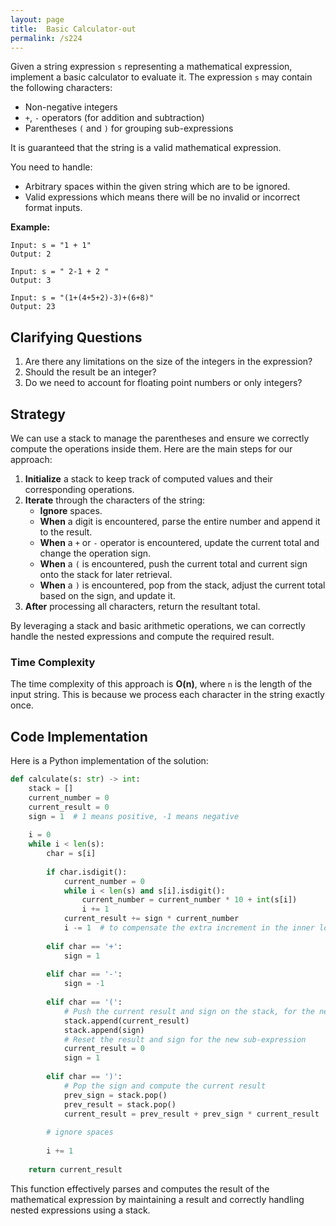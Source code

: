 ```yaml
---
layout: page
title:  Basic Calculator-out
permalink: /s224
---
```

Given a string expression `s` representing a mathematical expression, implement a basic calculator to evaluate it. The expression `s` may contain the following characters:
- Non-negative integers
- `+`, `-` operators (for addition and subtraction)
- Parentheses `(` and `)` for grouping sub-expressions

It is guaranteed that the string is a valid mathematical expression.

You need to handle:
- Arbitrary spaces within the given string which are to be ignored.
- Valid expressions which means there will be no invalid or incorrect format inputs.

**Example:**
```
Input: s = "1 + 1"
Output: 2

Input: s = " 2-1 + 2 "
Output: 3

Input: s = "(1+(4+5+2)-3)+(6+8)"
Output: 23
```

## Clarifying Questions
1. Are there any limitations on the size of the integers in the expression?
2. Should the result be an integer?
3. Do we need to account for floating point numbers or only integers?

## Strategy
We can use a stack to manage the parentheses and ensure we correctly compute the operations inside them. Here are the main steps for our approach:

1. **Initialize** a stack to keep track of computed values and their corresponding operations.
2. **Iterate** through the characters of the string:
    - **Ignore** spaces.
    - **When** a digit is encountered, parse the entire number and append it to the result.
    - **When** a `+` or `-` operator is encountered, update the current total and change the operation sign.
    - **When** a `(` is encountered, push the current total and current sign onto the stack for later retrieval.
    - **When** a `)` is encountered, pop from the stack, adjust the current total based on the sign, and update it.
3. **After** processing all characters, return the resultant total.

By leveraging a stack and basic arithmetic operations, we can correctly handle the nested expressions and compute the required result.

### Time Complexity
The time complexity of this approach is **O(n)**, where `n` is the length of the input string. This is because we process each character in the string exactly once.

## Code Implementation
Here is a Python implementation of the solution:

```python
def calculate(s: str) -> int:
    stack = []
    current_number = 0
    current_result = 0
    sign = 1  # 1 means positive, -1 means negative
    
    i = 0
    while i < len(s):
        char = s[i]
        
        if char.isdigit():
            current_number = 0
            while i < len(s) and s[i].isdigit():
                current_number = current_number * 10 + int(s[i])
                i += 1
            current_result += sign * current_number
            i -= 1  # to compensate the extra increment in the inner loop
        
        elif char == '+':
            sign = 1
        
        elif char == '-':
            sign = -1
        
        elif char == '(':
            # Push the current result and sign on the stack, for the new sub-expression
            stack.append(current_result)
            stack.append(sign)
            # Reset the result and sign for the new sub-expression
            current_result = 0
            sign = 1
        
        elif char == ')':
            # Pop the sign and compute the current result
            prev_sign = stack.pop()
            prev_result = stack.pop()
            current_result = prev_result + prev_sign * current_result
        
        # ignore spaces
        
        i += 1
    
    return current_result
```

This function effectively parses and computes the result of the mathematical expression by maintaining a result and correctly handling nested expressions using a stack.